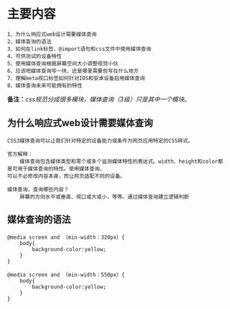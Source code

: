 # 主要内容

```
1、为什么响应式web设计需要媒体查询
2、媒体查询的语法
3、如何在link标签、@import语句和css文件中使用媒体查询
4、可供测试的设备特性
5、使用媒体查询根据屏幕空间大小调整视觉小伙
6、应该吧媒体查询写一块、还是哪里需要些写在什么地方
7、理解meta视口标签如何针对IOS和安卓设备启用媒体查询
8、媒体查询未来可能拥有的特性
```

**备注：**_css规范分成很多模块，媒体查询（3级）只是其中一个模块。_

## 为什么响应式web设计需要媒体查询

```
CSS3媒体查询可以让我们针对特定的设备能力或条件为网页应用特定的CSS样式。

官方解释：
    媒体查询包含媒体类型和零个或多个监测媒体特性的表达式。width、height和color都是可用于媒体查询的特性。使用媒体查询，
可以不必修改内容本身，而让网页适配不同的设备。

媒体查询，查询哪些内容？
    屏幕的方向水平或垂直、视口或大或小，等等。通过媒体查询建立逻辑判断
```

## 媒体查询的语法

```
@media screen and （min-width：320px）{
    body{
        background-color:yellow;
    }
}

@media screen and （min-width：550px）{
    body{
        background-color:yellow;
    }
}


```



